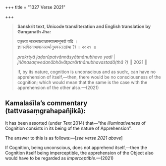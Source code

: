 +++
title = "1327 Verse 2021"

+++
> **Sanskrit text, Unicode transliteration and English translation by Ganganath Jha:** 
>
> प्रकृत्या जडरूपत्वान्नास्यात्मानुभवो यदि ।  
> ज्ञानसंवेदनाभावात्परार्थानुभवस्तदा(था ?) ॥ २०२१ ॥ 
>
> *prakṛtyā jaḍarūpatvānnāsyātmānubhavo yadi* \|  
> *jñānasaṃvedanābhāvātparārthānubhavastadā(thā ?)* \|\| 2021 \|\| 
>
> If, by its nature, cognition is unconscious and as such:, can have no apprehension of itself,—then, there would be no consciousness of the cognition; which would mean that the same is the case with the apprehension of the other also.—(2021)



## Kamalaśīla’s commentary (tattvasaṃgrahapañjikā):

It has been assorted (under *Text* 2014) that—“the *illuminativeness* of Cognition consists in its being of the nature of Apprehension”.

The answer to this is as follows:—[*see verse 2021 above*]

If Cognition, being unconscious, does not apprehend itself,—then the Cognition itself being imperceptible, the apprehension of the Object also would have to be regarded as *imperceptible*.—(2021)


